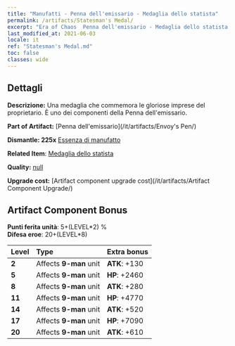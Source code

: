 ```yaml
---
title: "Manufatti - Penna dell'emissario - Medaglia dello statista"
permalink: /artifacts/Statesman's Medal/
excerpt: "Era of Chaos  Penna dell'emissario - Medaglia dello statista. Una medaglia che commemora le gloriose imprese del proprietario. È uno dei componenti della Penna dell'emissario."
last_modified_at: 2021-06-03
locale: it
ref: "Statesman's Medal.md"
toc: false
classes: wide
---
```




## Dettagli

 **Descrizione:** Una medaglia che commemora le gloriose imprese del proprietario. È uno dei componenti della Penna dell'emissario.

 **Part of Artifact:** [Penna dell'emissario](/it/artifacts/Envoy's Pen/)

 **Dismantle: 225x** [Essenza di manufatto](/ItemsIT/con_905/)

 **Related Item**: [Medaglia dello statista](/it/Items/art_2155/)

 **Quality:** [null](/it/artifacts/null/)

 **Upgrade cost:** [Artifact component upgrade cost](/it/artifacts/Artifact Component Upgrade/)

## Artifact Component Bonus

  **Punti ferita unità**: 5+(LEVEL\*2) %<br/>**Difesa eroe**: 20+(LEVEL\*8)

  |  Level  | Type |    Extra bonus  | 
  |:--------|:-----|:----------------| 
  | **2** | Affects **9-man** unit | **ATK**: +130 | 
  | **5** | Affects **9-man** unit | **HP**: +2460 | 
  | **8** | Affects **9-man** unit | **ATK**: +280 | 
  | **11** | Affects **9-man** unit | **HP**: +4770 | 
  | **14** | Affects **9-man** unit | **ATK**: +520 | 
  | **17** | Affects **9-man** unit | **HP**: +7090 | 
  | **20** | Affects **9-man** unit | **ATK**: +610 | 
